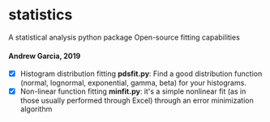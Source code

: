 # statistics
A statistical analysis python package
Open-source fitting capabilities
#### Andrew Garcia, 2019


- [x] Histogram distribution fitting **pdsfit.py**:
  Find a good distribution function (normal, lognormal, exponential, gamma, beta) for your histograms.
- [x] Non-linear function fitting **minfit.py**:
  it's a simple nonlinear fit (as in those usually performed through Excel) through an error minimization algorithm
